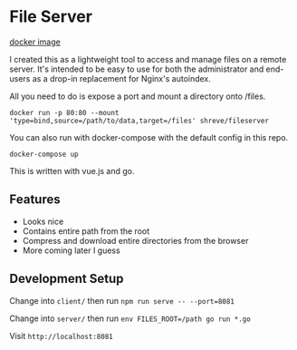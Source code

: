 File Server
===========

[docker image](https://cloud.docker.com/repository/docker/shreve/fileserver)

I created this as a lightweight tool to access and manage files on a remote server. It's intended to be easy to use for both the administrator and end-users as a drop-in replacement for Nginx's autoindex.

All you need to do is expose a port and mount a directory onto /files.

```
docker run -p 80:80 --mount 'type=bind,source=/path/to/data,target=/files' shreve/fileserver
```

You can also run with docker-compose with the default config in this repo.

```
docker-compose up
```

This is written with vue.js and go.

## Features

* Looks nice
* Contains entire path from the root
* Compress and download entire directories from the browser
* More coming later I guess

## Development Setup

Change into `client/` then run `npm run serve -- --port=8081`

Change into `server/` then run `env FILES_ROOT=/path go run *.go`

Visit `http://localhost:8081`
